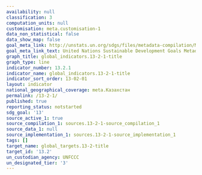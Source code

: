 ```yaml
---
availability: null
classification: 3
computation_units: null
customisation: meta.customisation-1
data_non_statistical: false
data_show_map: false
goal_meta_link: http://unstats.un.org/sdgs/files/metadata-compilation/Metadata-Goal-13.pdf
goal_meta_link_text: United Nations Sustainable Development Goals Metadata (pdf 759kB)
graph_title: global_indicators.13-2-1-title
graph_type: line
indicator_number: 13.2.1
indicator_name: global_indicators.13-2-1-title
indicator_sort_order: 13-02-01
layout: indicator
national_geographical_coverage: meta.Казахстан
permalink: /13-2-1/
published: true
reporting_status: notstarted
sdg_goal: '13'
source_active_1: true
source_compilation_1: sources.13-2-1-source_compilation_1
source_data_1: null
source_implementation_1: sources.13-2-1-source_implementation_1
tags: []
target_name: global_targets.13-2-title
target_id: '13.2'
un_custodian_agency: UNFCCC
un_designated_tier: '3'
---
```

